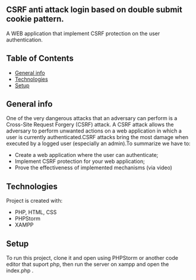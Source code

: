 ## CSRF anti attack login based on double submit cookie pattern.

A WEB application that implement CSRF protection on the user authentication.

## Table of Contents
* [General info](#general-info)
* [Technologies](#technologies)
* [Setup](#setup)
## General info
One of the very dangerous attacks that an adversary can perform is a Cross-Site Request Forgery (CSRF) attack. A CSRF attack allows the adversary to perform unwanted actions on
a web application in which a user is currently authenticated.CSRF attacks bring the most damage when executed by a logged user (especially an admin).To summarize we have to:
* Create a web application where the user can authenticate;
* Implement CSRF protection for your web application;
* Prove the effectiveness of implemented mechanisms (via video)
## Technologies
Project is created with:
* PHP, HTML, CSS
* PHPStorm
* XAMPP 
## Setup
To run this project, clone it and open using PHPStorm or another code editor that suport php, then run the server on xampp and open the index.php .

